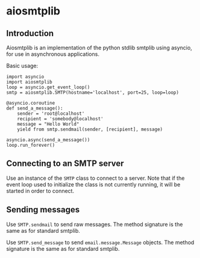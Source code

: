 # aiosmtplib

## Introduction

Aiosmtplib is an implementation of the python stdlib smtplib using asyncio, for
use in asynchronous applications.

Basic usage:

    import asyncio
    import aiosmtplib
    loop = asyncio.get_event_loop()
    smtp = aiosmtplib.SMTP(hostname='localhost', port=25, loop=loop)
    
    @asyncio.coroutine
    def send_a_message():
        sender = 'root@localhost'
        recipient = 'somebody@localhost'
        message = "Hello World"
        yield from smtp.sendmail(sender, [recipient], message)
    
    asyncio.async(send_a_message())
    loop.run_forever()


## Connecting to an SMTP server

Use an instance of the `SMTP` class to connect to a server. Note that if the
event loop used to initialize the class is not currently running, it will be
started in order to connect.

## Sending messages

Use `SMTP.sendmail` to send raw messages. The method signature is the same as
for standard smtplib.

Use `SMTP.send_message` to send `email.message.Message` objects. The method
signature is the same as for standard smtplib.